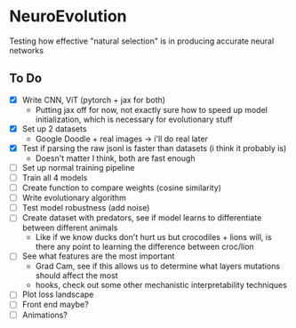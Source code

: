 # NeuroEvolution
Testing how effective "natural selection" is in producing accurate neural networks 


## To Do 
- [x] Write CNN, ViT (pytorch + jax for both)
    - Putting jax off for now, not exactly sure how to speed up model initialization, which is necessary for evolutionary stuff
- [x] Set up 2 datasets 
    - Google Doodle + real images -> i'll do real later
- [x] Test if parsing the raw jsonl is faster than datasets (i think it probably is)
    - Doesn't matter I think, both are fast enough 
- [ ] Set up normal training pipeline 
- [ ] Train all 4 models 
- [ ] Create function to compare weights (cosine similarity) 
- [ ] Write evolutionary algorithm
- [ ] Test model robustness (add noise)
- [ ] Create dataset with predators, see if model learns to differentiate between different animals 
    - Like if we know ducks don't hurt us but crocodiles + lions will, is there any point to learning the difference between croc/lion
- [ ] See what features are the most important 
    - Grad Cam, see if this allows us to determine what layers mutations should affect the most  
    - hooks, check out some other mechanistic interpretability techniques 
- [ ] Plot loss landscape
- [ ] Front end maybe? 
- [ ] Animations? 
